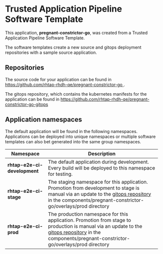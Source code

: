 # Trusted Application Pipeline Software Template

This application, **pregnant-constrictor-go**, was created from a Trusted Application Pipeline Software Template.

The software templates create a new source and gitops deployment repositories with a sample source application. 

## Repositories

The source code for your application can be found in [https://github.com/rhtap-rhdh-qe/pregnant-constrictor-go ](https://github.com/rhtap-rhdh-qe/pregnant-constrictor-go ).
 
The gitops repository, which contains the kubernetes manifests for the application can be found in 
[https://github.com/rhtap-rhdh-qe/pregnant-constrictor-go-gitops ](https://github.com/rhtap-rhdh-qe/pregnant-constrictor-go-gitops ) 

## Application namespaces 

The default application will be found in the following namespaces. Applications can be deployed into unique namespaces or multiple software templates can also bet generated into the same group namespaces.  

|  Namespace   |  Description   |  
| -------- | -------- |   
| **rhtap-e2e-ci-development** | The default application during development. Every build will be deployed to this namespace for testing. | 
| **rhtap-e2e-ci-stage** | The staging namespace for this application. Promotion from development to stage is manual via an update to the [gitops repository](https://github.com/rhtap-rhdh-qe/pregnant-constrictor-go-gitops ) in the components/pregnant-constrictor-go/overlays/prod directory |  
| **rhtap-e2e-ci-prod** | The production namespace for this application. Promotion from stage to production is manual via an update to the [gitops repository](https://github.com/rhtap-rhdh-qe/pregnant-constrictor-go-gitops ) in the components/pregnant-constrictor-go/overlays/prod directory | 